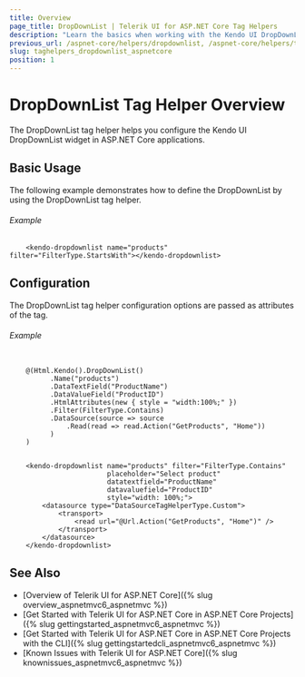 ```yaml
---
title: Overview
page_title: DropDownList | Telerik UI for ASP.NET Core Tag Helpers
description: "Learn the basics when working with the Kendo UI DropDownList tag helper for ASP.NET Core (MVC 6 or ASP.NET Core MVC)."
previous_url: /aspnet-core/helpers/dropdownlist, /aspnet-core/helpers/tag-helpers/dropdownlist
slug: taghelpers_dropdownlist_aspnetcore
position: 1
---
```


# DropDownList Tag Helper Overview

The DropDownList tag helper helps you configure the Kendo UI DropDownList widget in ASP.NET Core applications.

## Basic Usage

The following example demonstrates how to define the DropDownList by using the DropDownList tag helper.

###### Example

        <kendo-dropdownlist name="products" filter="FilterType.StartsWith"></kendo-dropdownlist>

## Configuration

The DropDownList tag helper configuration options are passed as attributes of the tag.

###### Example

```tab-cshtml

    @(Html.Kendo().DropDownList()
          .Name("products")
          .DataTextField("ProductName")
          .DataValueField("ProductID")
          .HtmlAttributes(new { style = "width:100%;" })
          .Filter(FilterType.Contains)
          .DataSource(source => source
              .Read(read => read.Action("GetProducts", "Home"))
          )
    )
```
```tab-tagHelper

    <kendo-dropdownlist name="products" filter="FilterType.Contains"
                        placeholder="Select product"
                        datatextfield="ProductName"
                        datavaluefield="ProductID"
                        style="width: 100%;">
        <datasource type="DataSourceTagHelperType.Custom">
            <transport>
                <read url="@Url.Action("GetProducts", "Home")" />
            </transport>
        </datasource>
    </kendo-dropdownlist>
```

## See Also

* [Overview of Telerik UI for ASP.NET Core]({% slug overview_aspnetmvc6_aspnetmvc %})
* [Get Started with Telerik UI for ASP.NET Core in ASP.NET Core Projects]({% slug gettingstarted_aspnetmvc6_aspnetmvc %})
* [Get Started with Telerik UI for ASP.NET Core in ASP.NET Core Projects with the CLI]({% slug gettingstartedcli_aspnetmvc6_aspnetmvc %})
* [Known Issues with Telerik UI for ASP.NET Core]({% slug knownissues_aspnetmvc6_aspnetmvc %})
